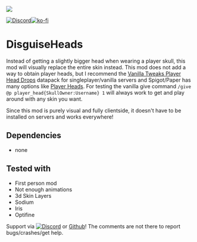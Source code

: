 ![](https://tr7zw.dev/curse/disguiseheads-logo.png)

[![Discord](https://tr7zw.dev/curse/Discord-long.png)](https://discord.gg/2wKH8yeThf)[![ko-fi](https://ko-fi.com/img/githubbutton_sm.svg)](https://ko-fi.com/O5O7ACGRH)

# DisguiseHeads

Instead of getting a slightly bigger head when wearing a player skull, this mod will visually replace the entire skin instead. This mod does not add a way to obtain player heads, but I recommend the [Vanilla Tweaks Player Head Drops](https://vanillatweaks.net/picker/datapacks/) datapack for singleplayer/vanilla servers and Spigot/Paper has many options like [Player Heads](https://dev.bukkit.org/projects/player-heads). For testing the vanilla give command ``/give @p player_head{SkullOwner:Username} 1`` will always work to get and play around with any skin you want.

Since this mod is purely visual and fully clientside, it doesn't have to be installed on servers and works everywhere!

## Dependencies

- none

## Tested with

- First person mod
- Not enough animations
- 3d Skin Layers
- Sodium
- Iris
- Optifine

Support via [![Discord](https://tr7zw.dev/curse/Discord.png)](https://discord.gg/2wKH8yeThf) or [Github](https://github.com/tr7zw/DisguiseHeads)! The comments are not there to report bugs/crashes/get help.
